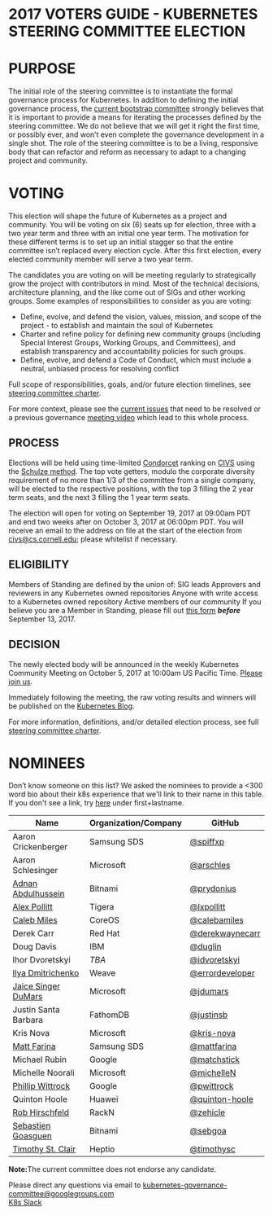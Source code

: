 # 2017 VOTERS GUIDE - KUBERNETES STEERING COMMITTEE ELECTION

# PURPOSE
The initial role of the steering committee is to instantiate the formal governance process for Kubernetes. In addition to defining the initial governance process, the [current bootstrap committee](https://groups.google.com/forum/#!msg/kubernetes-dev/4e8WOnMvZC0/57GYmJKfDAAJ) strongly believes that it is important to provide a means for iterating the processes defined by the steering committee. We do not believe that we will get it right the first time, or possibly ever, and won’t even complete the governance development in a single shot. The role of the steering committee is to be a living, responsive body that can refactor and reform as necessary to adapt to a changing project and community.

# VOTING
This election will  shape the future of Kubernetes as a project and community. You will be voting on six (6) seats up for election, three with a two year term and three with an initial one year term. The motivation for these different terms is to set up an initial stagger so that the entire committee isn’t replaced every election cycle. After this first election, every elected community member will serve a two year term.

The candidates you are voting on will be meeting regularly to strategically grow the project with contributors in mind. Most of the technical decisions, architecture planning, and the like come out of SIGs and other working groups. Some examples of responsibilities to consider as you are voting:  
*  Define, evolve, and defend the vision, values, mission, and scope of the project - to establish and maintain the soul of Kubernetes
*  Charter and refine policy for defining new community groups (including Special Interest Groups, Working Groups, and Committees), and establish transparency and accountability policies for such groups.  
*  Define, evolve, and defend a Code of Conduct, which must include a neutral, unbiased process for resolving conflict 

Full scope of responsibilities, goals, and/or future election timelines, see [steering committee charter](https://github.com/kubernetes/steering/blob/master/charter.md). 

For more context, please see the [current issues](https://github.com/kubernetes/steering/blob/master/backlog.md) that need to be resolved or a previous governance [meeting video](https://www.youtube.com/watch?v=ltRKXLl0RaE&list=PL69nYSiGNLP1pkHsbPjzAewvMgGUpkCnJ&index=23) which lead to this whole process.

## PROCESS
Elections will be held using time-limited [Condorcet](https://en.wikipedia.org/wiki/Condorcet_method) ranking on [CIVS](http://civs.cs.cornell.edu/) using the [Schulze method](https://en.wikipedia.org/wiki/Schulze_method). The top vote getters, modulo the corporate diversity requirement of no more than 1/3 of the committee from a single company, will be elected to the respective positions, with the top 3 filling the 2 year term seats, and the next 3 filling the 1 year term seats. 

The election will open for voting on September 19, 2017 at 09:00am PDT and end two weeks after on October 3, 2017 at 06:00pm PDT. You will receive an email to the address on file at the start of the election from <civs@cs.cornell.edu>; please whitelist if necessary. 

## ELIGIBILITY 
Members of Standing are defined by the union of:
SIG leads
Approvers and reviewers in any Kubernetes owned repositories
Anyone with write access to a Kubernetes owned repository
Active members of our community
If you believe you are a Member in Standing, please fill out [this form](https://docs.google.com/forms/d/e/1FAIpQLSeoeNSl9ufZ_jpp7OHgvtWm-GRFV6WUwTIqZ9W25eMd3xyyvg/viewform) <strong><em>before</strong></em> September 13, 2017.	

## DECISION
The newly elected body will be announced in the weekly Kubernetes Community Meeting on October 5, 2017 at 10:00am US Pacific Time. [Please join us](https://groups.google.com/forum/#!forum/kubernetes-community-video-chat).

Immediately following the meeting, the raw voting results and winners will be published on the [Kubernetes Blog](http://blog.kubernetes.io/).

For more information, definitions, and/or detailed election process, see full [steering committee charter](https://github.com/kubernetes/steering/blob/master/charter.md).

# NOMINEES
Don’t know someone on this list? We asked the nominees to provide a <300 word bio about their k8s experience that we'll link to their name in this table. If you don't see a link, try [here](https://github.com/kubernetes/community/tree/master/community/elections/2017) under first+lastname.  

Name | Organization/Company | GitHub 
--- | --- | --- 
Aaron Crickenberger	| Samsung SDS |	[@spiffxp](https://github.com/spiffxp)
Aaron Schlesinger |	Microsoft |	[@arschles](https://github.com/arschles)
[Adnan Abdulhussein](adnanabdulhussein_bio.md) |	Bitnami |	[@prydonius](https://github.com/prydonius)
[Alex Pollitt](alexpollitt_bio.md) |	Tigera	| [@lxpollitt](https://github.com/lxpollitt)
[Caleb Miles](calebamiles_bio.md) | CoreOS |	[@calebamiles](https://github.com/calebamiles)
Derek Carr |	Red Hat |	[@derekwaynecarr](https://github.com/derekwaynecarr)
Doug Davis |	IBM	| [@duglin](https://github.com/duglin)
Ihor Dvoretskyi |	*TBA* |	[@idvoretskyi](https://github.com/idvoretskyi)
[Ilya Dmitrichenko](errordeveloper_bio.md) |	Weave |	[@errordeveloper](https://github.com/errordeveloper)
[Jaice Singer DuMars](jaicesingerdumars_bio.md) |	Microsoft	| [@jdumars](https://github.com/jdumars)
Justin Santa Barbara	|	FathomDB | [@justinsb](https://github.com/justinsb)
Kris Nova |	Microsoft	| [@kris-nova](https://github.com/kris-nova)
[Matt Farina](mattfarina_bio.md) |	Samsung SDS	 | [@mattfarina](https://github.com/mattfarina)
Michael Rubin | Google |	[@matchstick](https://github.com/matchstick)
Michelle Noorali |	Microsoft |	[@michelleN](https://github.com/michelleN)
[Phillip Wittrock](pwittrock_bio.md) |	Google | 	[@pwittrock](https://github.com/pwittrock)
Quinton Hoole	 | Huawei |	[@quinton-hoole](https://github.com/quinton-hoole)
[Rob Hirschfeld](rhirschfeld_bio.md) |	RackN	| [@zehicle](https://github.com/zehicle)
[Sebastien Goasguen](sebastiengoasguen_bio.md) |	Bitnami |	[@sebgoa](http://github.com/sebgoa)
[Timothy St. Clair](timothysc_bio.md) |	Heptio |	[@timothysc](https://github.com/timothysc)


<strong>Note:</strong>The current committee does not endorse any candidate. 

Please direct any questions via email to <kubernetes-governance-committee@googlegroups.com><br>
[K8s Slack](http://slack.k8s.io/)

